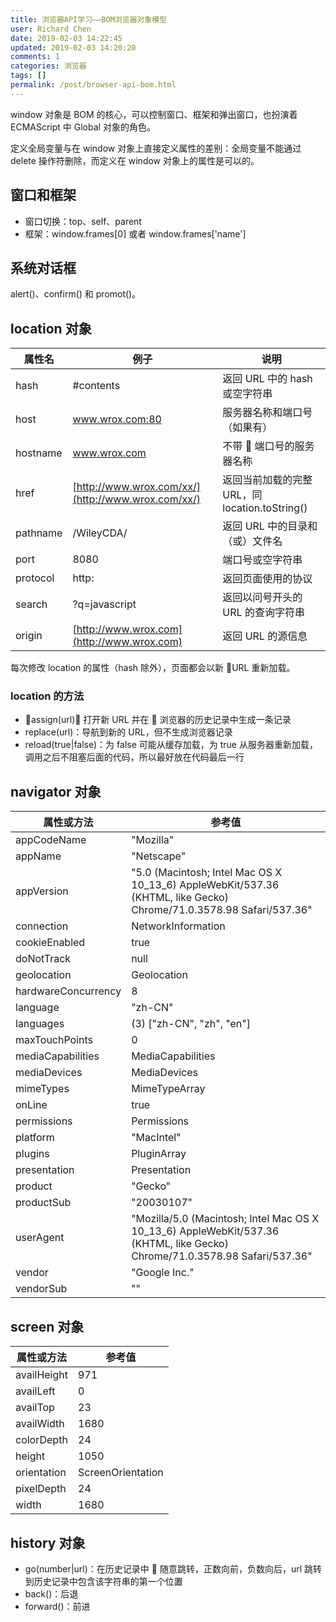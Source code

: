 ```yaml
---
title: 浏览器API学习——BOM浏览器对象模型
user: Richard Chen
date: 2019-02-03 14:22:45
updated: 2019-02-03 14:20:20
comments: 1
categories: 浏览器
tags: []
permalink: /post/browser-api-bom.html
---
```


window 对象是 BOM 的核心，可以控制窗口、框架和弹出窗口，也扮演着 ECMAScript 中 Global 对象的角色。

定义全局变量与在 window 对象上直接定义属性的差别：全局变量不能通过 delete 操作符删除，而定义在 window 对象上的属性是可以的。

<!--more-->

## 窗口和框架

- 窗口切换：top、self、parent
- 框架：window.frames[0] 或者 window.frames['name']

## 系统对话框

alert()、confirm() 和 promot()。

## location 对象

| 属性名   | 例子                                               | 说明                                           |
| -------- | -------------------------------------------------- | ---------------------------------------------- |
| hash     | #contents                                          | 返回 URL 中的 hash 或空字符串                  |
| host     | www.wrox.com:80                                    | 服务器名称和端口号（如果有）                   |
| hostname | www.wrox.com                                       | 不带  端口号的服务器名称                       |
| href     | [http://www.wrox.com/xx/](http://www.wrox.com/xx/) | 返回当前加载的完整 URL，同 location.toString() |
| pathname | /WileyCDA/                                         | 返回 URL 中的目录和（或）文件名                |
| port     | 8080                                               | 端口号或空字符串                               |
| protocol | http:                                              | 返回页面使用的协议                             |
| search   | ?q=javascript                                      | 返回以问号开头的 URL 的查询字符串              |
| origin   | [http://www.wrox.com](http://www.wrox.com)         | 返回 URL 的源信息                              |

每次修改 location 的属性（hash 除外），页面都会以新 URL 重新加载。

### location 的方法

- assign(url)： 打开新 URL 并在  浏览器的历史记录中生成一条记录
- replace(url)：导航到新的 URL，但不生成浏览器记录
- reload(true|false)：为 false 可能从缓存加载，为 true 从服务器重新加载， 调用之后不阻塞后面的代码，所以最好放在代码最后一行

## navigator 对象

| 属性或方法          | 参考值                                                                                                                     |
| ------------------- | -------------------------------------------------------------------------------------------------------------------------- |
| appCodeName         | "Mozilla"                                                                                                                  |
| appName             | "Netscape"                                                                                                                 |
| appVersion          | "5.0 (Macintosh; Intel Mac OS X 10_13_6) AppleWebKit/537.36 (KHTML, like Gecko) Chrome/71.0.3578.98 Safari/537.36"         |
| connection          | NetworkInformation                                                                                                         |
| cookieEnabled       | true                                                                                                                       |
| doNotTrack          | null                                                                                                                       |
| geolocation         | Geolocation                                                                                                                |
| hardwareConcurrency | 8                                                                                                                          |
| language            | "zh-CN"                                                                                                                    |
| languages           | (3) ["zh-CN", "zh", "en"]                                                                                                  |
| maxTouchPoints      | 0                                                                                                                          |
| mediaCapabilities   | MediaCapabilities                                                                                                          |
| mediaDevices        | MediaDevices                                                                                                               |
| mimeTypes           | MimeTypeArray                                                                                                              |
| onLine              | true                                                                                                                       |
| permissions         | Permissions                                                                                                                |
| platform            | "MacIntel"                                                                                                                 |
| plugins             | PluginArray                                                                                                                |
| presentation        | Presentation                                                                                                               |
| product             | "Gecko"                                                                                                                    |
| productSub          | "20030107"                                                                                                                 |
| userAgent           | "Mozilla/5.0 (Macintosh; Intel Mac OS X 10_13_6) AppleWebKit/537.36 (KHTML, like Gecko) Chrome/71.0.3578.98 Safari/537.36" |
| vendor              | "Google Inc."                                                                                                              |
| vendorSub           | ""                                                                                                                         |

## screen 对象

| 属性或方法  | 参考值            |
| ----------- | ----------------- |
| availHeight | 971               |
| availLeft   | 0                 |
| availTop    | 23                |
| availWidth  | 1680              |
| colorDepth  | 24                |
| height      | 1050              |
| orientation | ScreenOrientation |
| pixelDepth  | 24                |
| width       | 1680              |

## history 对象

- go(number|url)：在历史记录中  随意跳转，正数向前，负数向后，url 跳转到历史记录中包含该字符串的第一个位置
- back()：后退
- forward()：前进
